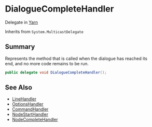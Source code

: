 # DialogueCompleteHandler

Delegate in [Yarn](/api/csharp/yarn.md)

Inherits from `System.MulticastDelegate`

## Summary


Represents the method that is called when the dialogue has reached
its end, and no more code remains to be run.


```csharp
public delegate void DialogueCompleteHandler();
```

## See Also

* [LineHandler](/api/csharp/yarn.linehandler.md)
* [OptionsHandler](/api/csharp/yarn.optionshandler.md)
* [CommandHandler](/api/csharp/yarn.commandhandler.md)
* [NodeStartHandler](/api/csharp/yarn.nodestarthandler.md)
* [NodeCompleteHandler](/api/csharp/yarn.nodecompletehandler.md)

